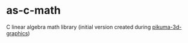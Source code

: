 # as-c-math

C linear algebra math library (initial version created during [pikuma-3d-graphics](https://github.com/pr0g/pikuma-3d-graphics))
